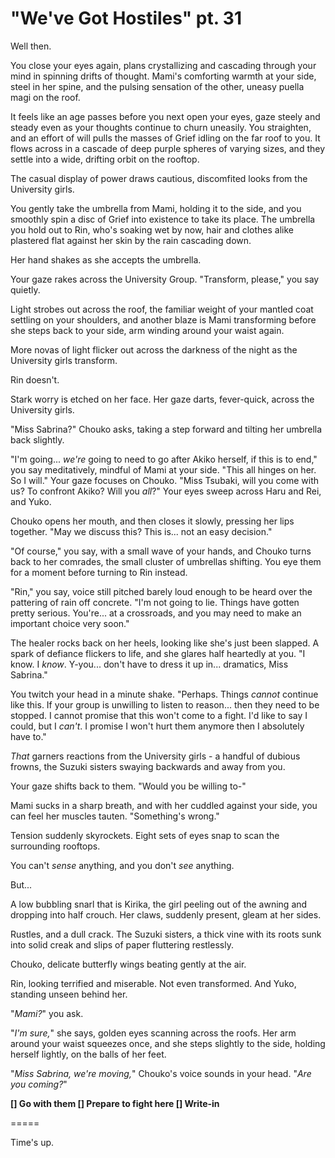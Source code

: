 # "We've Got Hostiles" pt. 31

Well then.

You close your eyes again, plans crystallizing and cascading through your mind in spinning drifts of thought. Mami's comforting warmth at your side, steel in her spine, and the pulsing sensation of the other, uneasy puella magi on the roof.

It feels like an age passes before you next open your eyes, gaze steely and steady even as your thoughts continue to churn uneasily. You straighten, and an effort of will pulls the masses of Grief idling on the far roof to you. It flows across in a cascade of deep purple spheres of varying sizes, and they settle into a wide, drifting orbit on the rooftop.

The casual display of power draws cautious, discomfited looks from the University girls.

You gently take the umbrella from Mami, holding it to the side, and you smoothly spin a disc of Grief into existence to take its place. The umbrella you hold out to Rin, who's soaking wet by now, hair and clothes alike plastered flat against her skin by the rain cascading down.

Her hand shakes as she accepts the umbrella.

Your gaze rakes across the University Group. "Transform, please," you say quietly.

Light strobes out across the roof, the familiar weight of your mantled coat settling on your shoulders, and another blaze is Mami transforming before she steps back to your side, arm winding around your waist again.

More novas of light flicker out across the darkness of the night as the University girls transform.

Rin doesn't.

Stark worry is etched on her face. Her gaze darts, fever-quick, across the University girls.

"Miss Sabrina?" Chouko asks, taking a step forward and tilting her umbrella back slightly.

"I'm going... *we're* going to need to go after Akiko herself, if this is to end," you say meditatively, mindful of Mami at your side. "This all hinges on her. So I will." Your gaze focuses on Chouko. "Miss Tsubaki, will you come with us? To confront Akiko? Will you *all*?" Your eyes sweep across Haru and Rei, and Yuko.

Chouko opens her mouth, and then closes it slowly, pressing her lips together. "May we discuss this? This is... not an easy decision."

"Of course," you say, with a small wave of your hands, and Chouko turns back to her comrades, the small cluster of umbrellas shifting. You eye them for a moment before turning to Rin instead.

"Rin," you say, voice still pitched barely loud enough to be heard over the pattering of rain off concrete. "I'm not going to lie. Things have gotten pretty serious. You're... at a crossroads, and you may need to make an important choice very soon."

The healer rocks back on her heels, looking like she's just been slapped. A spark of defiance flickers to life, and she glares half heartedly at you. "I know. I *know*. Y-you... don't have to dress it up in... dramatics, Miss Sabrina."

You twitch your head in a minute shake. "Perhaps. Things *cannot* continue like this. If your group is unwilling to listen to reason... then they need to be stopped. I cannot promise that this won't come to a fight. I'd like to say I could, but I *can't*. I promise I won't hurt them anymore then I absolutely have to."

*That* garners reactions from the University girls - a handful of dubious frowns, the Suzuki sisters swaying backwards and away from you.

Your gaze shifts back to them. "Would you be willing to-"

Mami sucks in a sharp breath, and with her cuddled against your side, you can feel her muscles tauten. "Something's wrong."

Tension suddenly skyrockets. Eight sets of eyes snap to scan the surrounding rooftops.

You can't *sense* anything, and you don't *see* anything.

But...

A low bubbling snarl that is Kirika, the girl peeling out of the awning and dropping into half crouch. Her claws, suddenly present, gleam at her sides.

Rustles, and a dull crack. The Suzuki sisters, a thick vine with its roots sunk into solid creak and slips of paper fluttering restlessly.

Chouko, delicate butterfly wings beating gently at the air.

Rin, looking terrified and miserable. Not even transformed. And Yuko, standing unseen behind her.

"*Mami?*" you ask.

"*I'm sure,*" she says, golden eyes scanning across the roofs. Her arm around your waist squeezes once, and she steps slightly to the side, holding herself lightly, on the balls of her feet.

"*Miss Sabrina, we're moving,*" Chouko's voice sounds in your head. "*Are you coming?*"

**\[] Go with them
\[] Prepare to fight here
\[] Write-in**

\=====​

Time's up.
